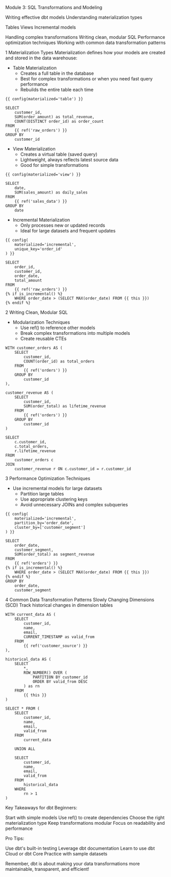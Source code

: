 Module 3: SQL Transformations and Modeling

Writing effective dbt models
Understanding materialization types

Tables
Views
Incremental models


Handling complex transformations
Writing clean, modular SQL
Performance optimization techniques
Working with common data transformation patterns


1 Materialization Types
Materialization defines how your models are created and stored in the data warehouse:<br>

- Table Materialization
    - Creates a full table in the database
    - Best for complex transformations or when you need fast query performance
    - Rebuilds the entire table each time

```
{{ config(materialized='table') }}

SELECT 
    customer_id,
    SUM(order_amount) as total_revenue,
    COUNT(DISTINCT order_id) as order_count
FROM 
    {{ ref('raw_orders') }}
GROUP BY 
    customer_id
```

- View Materialization
    - Creates a virtual table (saved query)
    - Lightweight, always reflects latest source data
    - Good for simple transformations

```
{{ config(materialized='view') }}

SELECT 
    date,
    SUM(sales_amount) as daily_sales
FROM 
    {{ ref('sales_data') }}
GROUP BY 
    date
```

- Incremental Materialization
    - Only processes new or updated records
    - Ideal for large datasets and frequent updates

```
{{ config(
    materialized='incremental',
    unique_key='order_id'
) }}

SELECT 
    order_id,
    customer_id,
    order_date,
    total_amount
FROM 
    {{ ref('raw_orders') }}
{% if is_incremental() %}
    WHERE order_date > (SELECT MAX(order_date) FROM {{ this }})
{% endif %}
```

2 Writing Clean, Modular SQL

- Modularization Techniques
    - Use ref() to reference other models
    - Break complex transformations into multiple models
    - Create reusable CTEs

```
WITH customer_orders AS (
    SELECT 
        customer_id,
        COUNT(order_id) as total_orders
    FROM 
        {{ ref('orders') }}
    GROUP BY 
        customer_id
),

customer_revenue AS (
    SELECT 
        customer_id,
        SUM(order_total) as lifetime_revenue
    FROM 
        {{ ref('orders') }}
    GROUP BY 
        customer_id
)

SELECT 
    c.customer_id,
    c.total_orders,
    r.lifetime_revenue
FROM 
    customer_orders c
JOIN 
    customer_revenue r ON c.customer_id = r.customer_id
```

3 Performance Optimization Techniques

- Use incremental models for large datasets
    - Partition large tables
    - Use appropriate clustering keys
    - Avoid unnecessary JOINs and complex subqueries
```
{{ config(
    materialized='incremental',
    partition_by='order_date',
    cluster_by=['customer_segment']
) }}

SELECT 
    order_date,
    customer_segment,
    SUM(order_total) as segment_revenue
FROM 
    {{ ref('orders') }}
{% if is_incremental() %}
    WHERE order_date > (SELECT MAX(order_date) FROM {{ this }})
{% endif %}
GROUP BY 
    order_date, 
    customer_segment
```

4 Common Data Transformation Patterns
Slowly Changing Dimensions (SCD)
Track historical changes in dimension tables
```
WITH current_data AS (
    SELECT 
        customer_id,
        name,
        email,
        CURRENT_TIMESTAMP as valid_from
    FROM 
        {{ ref('customer_source') }}
),

historical_data AS (
    SELECT 
        *,
        ROW_NUMBER() OVER (
            PARTITION BY customer_id 
            ORDER BY valid_from DESC
        ) as rn
    FROM 
        {{ this }}
)

SELECT * FROM (
    SELECT 
        customer_id,
        name,
        email,
        valid_from
    FROM 
        current_data
    
    UNION ALL
    
    SELECT 
        customer_id,
        name,
        email,
        valid_from
    FROM 
        historical_data
    WHERE 
        rn > 1
)
```
Key Takeaways for dbt Beginners:

Start with simple models
Use ref() to create dependencies
Choose the right materialization type
Keep transformations modular
Focus on readability and performance

Pro Tips:

Use dbt's built-in testing
Leverage dbt documentation
Learn to use dbt Cloud or dbt Core
Practice with sample datasets

Remember, dbt is about making your data transformations more maintainable, transparent, and efficient!